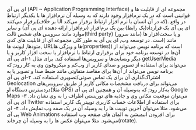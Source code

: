 ای پی آی (API ~ Application Programming Interface) مجموعه ای از قابلیت ها و قوانینی است که در یک نرم‌افزار وجود دارند که به وسیله آن نرم‌افزار ها با یکدیگر ارتباط برقرار می‌کنند(بر خلاف UI که در آن انسان با نرم افزار ارتباط برقرار می‌کند). در واقع ای پی آی یک قرارداد(یک رابط) بین یک نرم‌افزار (نرم‌افزار ارائه دهنده ای پی آی) و سایر موارد مانند سرویس های شخص ثالث(third party) و یا سخت‌افزار ها (مانند سرور) است.
در توسعه وب,  ای پی آی به طور کلی مجموعه ای از قابلیت های کدی( مانند متودها, ایونت ها, URLها و ویژگی ها(properties)) است که برنامه نویس می‌تواند از آن‌ها در توسعه برنامه خود برای برقراری ارتباط با نرم‌افزار یا سخت افزار کاربر و یا دیگر وبسایت‌ها و سرویس‌ها استفاده کند.
برای مثال 
۱-ای پی آی getUserMedia می‌تواند برای استفاده از تصویر و صدای کاربر از وب‌کم و میکروفون وی به کار رود; که برنامه نویس می‌تواند از آن‌ها برای مقاصد متفاوتی مانند ضبط صدا و تصویر یا به اشتراک‌گذاری آن برای یک تماس صوتی/تصویری استفاده کند.
۲-ای پی آی Geolocation می‌تواند برای دریافت مشخصات مکانی کاربر از طریق سرویس‌های دردسترس دستگاه او(مثلا GPS) به‌کار رود; که به‌وسیله آن و همچنین ای پی آی Google Maps می‌توان موقعیت مکانی وی و جاذبه های توریستی اطراف را به وی نشان داد.
۳-ای پی آی  Twitter برای استفاده از اطلاعات حساب کاربری توییتر یک کاربر استفاده می‌شود. مثلا می‌توان آخرین توییت ها را به وسیله آن در یک صفه وب نمایش داد.
۴- ای پی آی Web Animations برای افزودن انیمیشن به المان های صفحه وب استفاده می‌شود. مثلا می‌توان عکس ها را به وسیله آن چرخاند(rotate).